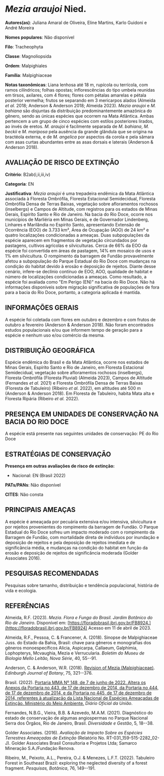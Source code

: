 # *Mezia araujoi* Nied.

**Autores(as)**: Juliana Amaral de Oliveira, Eline Martins, Karlo Guidoni e André Moreira

**Nomes populares**: Não disponível

**Filo**: Tracheophyta

**Classe**: Magnoliopsida

**Ordem**: Malpighiales

**Família**: Malpighiaceae

**Notas taxonômicas**: Liana lenhosa até 18 m, rupícola ou terrícola, com ramos cilíndricos; folhas opostas; inflorescências do tipo umbela reunidas em tirsos, axilares, com 4 flores; flores com pétalas amarelas e pétala posterior vermelha; frutos se separando em 3 mericarpos alados (Almeida *et al.* 2018; Anderson & Anderson 2018; Almeida 2023). *Mezia araujoi* e *M. bahiana* são disjuntas da distribuição predominantemente amazônica do gênero, sendo as únicas espécies que ocorrem na Mata Atlântica. Ambas pertencem a um grupo de cinco espécies com estilos posteriores lirados, ao invés de eretos. *M. araujoi* é facilmente separada de *M. bahiana*, *M. beckii* e *M. mariposa* pela ausência da grande glândula que se origina na bractéola externa, e de *M. angelica* por aspectos da corola e pela sâmara com asas curtas abundantes entre as asas dorsais e laterais (Anderson & Anderson 2018).

## AVALIAÇÃO DE RISCO DE EXTINÇÃO

**Critério**: B2ab(i,ii,iii,iv)

**Categoria**: EN

**Justificativa**: *Mezia araujoi* é uma trepadeira endêmica da Mata Atlântica associada à Floresta Ombrófila, Floresta Estacional Semidecidual, Floresta Ombrófila Densa de Terras Baixas, vegetação sobre afloramentos rochosos (inselbergs) e Campos de Altitude, com registros para os estados de Minas Gerais, Espírito Santo e Rio de Janeiro. Na bacia do Rio Doce, ocorre nos municípios de Marliéria em Minas Gerais, e de Governador Lindenberg, Linhares e Marilândia no Espírito Santo, apresentando Extensão de Ocorrência (EOO) de 3.733 km², Área de Ocupação (AOO) de 24 km² e quatro localizações condicionadas a ameaças. Duas subpopulações da espécie aparecem em fragmentos de vegetação circundados por pastagens, cultivos agrícolas e silviculturas. Cerca de 66% da EOO da espécie foi convertida em áreas de pastagem, 14% em mosaico de usos e 1% em silvicultura. O rompimento da barragem de Fundão provavelmente afetou a subpopulação do Parque Estadual do Rio Doce
com mudanças na condição do habitat devido à erosão e deposição de rejeitos. Diante desse cenário, infere-se declínio contínuo de EOO, AOO, qualidade de habitat e número de localizações condicionadas a ameaças. Como resultado, a espécie foi avaliada como "Em Perigo (EN)" na bacia do Rio Doce. Não há informações disponíveis sobre migração significativa de populações de fora para a bacia do Rio Doce, portanto, a categoria aplicada é mantida.

## INFORMAÇÕES GERAIS

A espécie foi coletada com flores em outubro e dezembro e com frutos de outubro a fevereiro (Anderson & Anderson 2018). Não foram encontrados estudos populacionais e/ou que informem tempo de geração para a espécie e nenhum uso e/ou comércio da mesma.

## DISTRIBUIÇÃO GEOGRÁFICA

Espécie endêmica do Brasil e da Mata Atlântica, ocorre nos estados de Minas Gerais, Espírito Santo e Rio de Janeiro, em Floresta Estacional Semidecidual, vegetação sobre afloramentos rochosos (inselbergs), Floresta Ombrófila (Floresta Pluvial) (Almeida 2023), Campos de Altitude (Fernandes *et al.* 2021) e Floresta Ombrófila Densa de Terras Baixas (Floresta de Tabuleiro) (Ribeiro *et al.* 2022), em altitudes até 500 m (Anderson & Anderson 2018). Em Floresta de Tabuleiro, habita Mata alta e Floresta Ripária (Ribeiro *et al.* 2022).

## PRESENÇA EM UNIDADES DE CONSERVAÇÃO NA BACIA DO RIO DOCE

A espécie está presente nas seguintes unidades de conservação: PE do Rio Doce

## ESTRATÉGIAS DE CONSERVAÇÃO

**Presença em outras avaliações de risco de extinção:**

-   Nacional: EN (Brasil 2022)

**PATs/PANs**: Não disponível

**CITES**: Não consta

## PRINCIPAIS AMEAÇAS

A espécie é ameaçada por pecuária extensiva e/ou intensiva, silvicultura e por rejeitos provenientes do rompimento da barragem de Fundão. O Parque Estadual do Rio Doce sofreu um impacto moderado com o rompimento da Barragem de Fundão, com mortalidade direta de indivíduos por inundação e deposição de rejeitos e pela deposição de rejeitos imediata e de significância média, e mudanças na condição do habitat em função da erosão e deposição de rejeitos de significância moderada (Golder Associates 2016).

## PESQUISAS RECOMENDADAS

Pesquisas sobre tamanho, distribuição e tendência populacional, história de vida e ecologia.

## REFERÊNCIAS

Almeida, R.F. (2023). *Mezia*. *Flora e Funga do Brasil. Jardim Botânico do Rio de Janeiro*. Disponível em: [https://floradobrasil.jbrj.gov.br/FB8924.](https://floradobrasil.jbrj.gov.br/FB8924) Acesso em 11 de abril de 2023.

Almeida, R.F., Pessoa, C. & Francener, A. (2018). Sinopse de Malpighiaceae Juss. do Estado da Bahia, Brasil: chave para gêneros e monografias dos gêneros monoespecíficos Alicia, Aspicarpa, Callaeum, Galphimia, Lophopterys, Mcvaughia, Mezia e Verrucularia. *Boletim do Museu de Biologia Mello Leitão, Nova Série*, 40, 55--91.

Anderson, C. & Anderson, W.R. (2018). [Revision of Mezia (Malpighiaceae)](https://doi.org/10.1017/S096042861800015X). *Edinburgh Journal of Botany*, 75, 321--376.

Brasil. (2022). [Portaria MMA Nº 148, de 7 de junho de 2022. Altera os Anexos da Portaria no 443, de 17 de dezembro de 2014, da Portaria no 444, de 17 de dezembro de 2014, e da Portaria no 445, de 17 de dezembro de 2014, referentes à atualização da Lista Nacional de Espécies Ameaçadas de Extinção. Ministério do Meio Ambiente.](https://in.gov.br/en/web/dou/-/portaria-mma-n-148-de-7-de-junho-de-2022-406272733) *Diário Oficial da União*.

Fernandes, N.B.G., Vieira, B.B. & Azevedo, M.A.M. (2021). Diagnóstico do estado de conservação de algumas angiospermas no Parque Nacional Serra dos Órgãos, Rio de Janeiro, Brasil. *Diversidade e Gestão*, 5, 18--38.

Golder Associates. (2016). *Avaliação de Impacto Sobre as Espécies Terrestres Ameaçadas de Extinção* (Relatório No.  RT-031_159-515-2282_02-J). Golder Associates Brasil Consultoria e Projetos Ltda; Samarco Mineração S.A./Fundação Renova.

Ribeiro, M., Peixoto, A.L., Pereira, O.J. & Menezes, L.F.T. (2022).  Tabuleiro Forest in Southeast Brazil: exploring the neglected diversity of a forest fragment. *Pesquisas, Botânica*, 76, 149--191.
